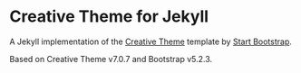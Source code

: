 # Creative Theme for Jekyll

A Jekyll implementation of the [Creative Theme](https://startbootstrap.com/theme/creative/) template by [Start Bootstrap](https://startbootstrap.com).

Based on Creative Theme v7.0.7 and Bootstrap v5.2.3.
